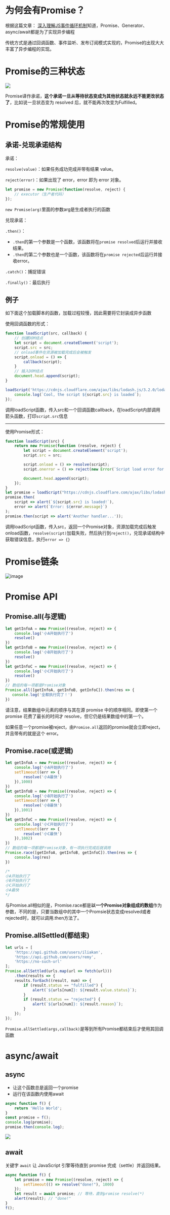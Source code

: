 # 为何会有Promise？

根据这篇文章： [深入理解JS事件循环机制](深入理解JS事件循环机制.md)知道，Promise、Generator、async/await都是为了实现异步编程

传统方式是通过回调函数、事件监听、发布订阅模式实现的，Promise的出现大大丰富了异步编程的实现。

# Promise的三种状态

![](Promise的使用/image-20210627093602174.png)

Promise译作承诺，**这个承诺一旦从等待状态变成为其他状态就永远不能更改状态了**，比如说一旦状态变为 resolved 后，就不能再次改变为Fulfilled。

# Promise的常规使用

## 承诺-兑现承诺结构

承诺：

`resolve(value)`：如果任务成功完成并带有结果 value。

`reject(error)`：如果出现了 error，error 即为 error 对象。

```js
let promise = new Promise(function(resolve, reject) {
    // executor（生产者代码）
});
```

`new Promise(arg)`里面的参数arg是生成者执行的函数

兑现承诺：

`.then()`：

- `.then`的第一个参数是一个函数，该函数将在`promise resolved`后运行并接收结果。
- `.then`的第二个参数也是一个函数，该函数将在`promise rejected`后运行并接收error。

`.catch()`：捕捉错误

`.finally()`：最后执行

## 例子

如下面这个加载脚本的函数，加载过程较慢，因此需要将它封装成异步函数

使用回调函数的形式：

```js
function loadScript(src, callback) {
    // 创建DOM结点
    let script = document.createElement('script');
    script.src = src;
    // onload事件在资源被加载完成后会被触发
    script.onload = () => {
        callback(script);
    }
    // 插入DOM结点
    document.head.append(script);
}

loadScript('https://cdnjs.cloudflare.com/ajax/libs/lodash.js/3.2.0/lodash.js', script => {
    console.log(`Cool, the script ${script.src} is loaded`);
});
```

调用loadScript函数，传入src和一个回调函数callback，在loadScript内部调用箭头函数，打印`script.src`信息

---

使用Promise形式：

```js
function loadScript(src) {
    return new Promise(function (resolve, reject) {
        let script = document.createElement('script');
        script.src = src;

        script.onload = () => resolve(script);
        script.onerror = () => reject(new Error(`Script load error for ${src}`));

        document.head.append(script);
    });
}
let promise = loadScript("https://cdnjs.cloudflare.com/ajax/libs/lodash.js/4.17.11/lodash.js");
promise.then(
    script => alert(`${script.src} is loaded!`),
    error => alert(`Error: ${error.message}`)
);
promise.then(script => alert('Another handler...'));
```

调用loadScript函数，传入src，返回一个Promise对象，资源加载完成后触发onload函数，`resolve(script)`加载失败，然后执行到`reject()`，兑现承诺结构中获取错误信息，执行`error => {}`

# Promise链条

![image](Promise的使用/1621933277296-4a0a93bc-5878-46a9-b9ad-4ad9d422fef3.png)

# Promise API

## Promise.all(与逻辑)

```js
let getInfoA = new Promise((resolve, reject) => {
    console.log('小A开始执行了')
    resolve()
})
let getInfoB = new Promise((resolve, reject) => {
    console.log('小B开始执行了')
    resolve()
})
let getInfoC = new Promise((resolve, reject) => {
    console.log('小C开始执行了')
    resolve()
})
// 数组的每一项都是Promise对象
Promise.all([getInfoA, getInfoB, getInfoC]).then(res => {
   console.log('全都执行完了！')
})
```

请注意，结果数组中元素的顺序与其在源 promise 中的顺序相同。即使第一个 promise 花费了最长的时间才 resolve，但它仍是结果数组中的第一个。

如果任意一个promise被reject，由`Promise.all`返回的promise就会立即reject，并且带有的就是这个 error。

## Promise.race(或逻辑)

```js
let getInfoA = new Promise((resolve, reject) => {
    console.log('小A开始执行了')
    setTimeout((err => {
        resolve('小A最快')
    }),1000)
})
let getInfoB = new Promise((resolve, reject) => {
    console.log('小B开始执行了')
    setTimeout((err => {
        resolve('小B最快')
    }),1001)
})
let getInfoC = new Promise((resolve, reject) => {
    console.log('小C开始执行了')
    setTimeout((err => {
        resolve('小C最快')
    }),1002)
})
// 数组的每一项都是Promise对象，有一项执行完成后就调用
Promise.race([getInfoA, getInfoB, getInfoC]).then(res => {
    console.log(res)
})

/*
小A开始执行了
小B开始执行了
小C开始执行了
小A最快
*/
```

与Promise.all相似的是，Promise.race都是**以一个Promise对象组成的数组**作为参数，不同的是，只要当数组中的其中一个Promsie状态变成resolved或者rejected时，就可以调用.then方法了。

## Promise.allSettled(都结束)

```js
let urls = [
    'https://api.github.com/users/iliakan',
    'https://api.github.com/users/remy',
    'https://no-such-url'
];
Promise.allSettled(urls.map(url => fetch(url)))
    .then(results => {
    results.forEach((result, num) => {
        if (result.status == "fulfilled") {
            alert(`${urls[num]}: ${result.value.status}`);
        }
        if (result.status == "rejected") {
            alert(`${urls[num]}: ${result.reason}`);
        }
    });
});
```

`Promise.allSettled(args,callback)`是等到所有Promise都结束后才使用其回调函数

# async/await

## async

- 让这个函数总是返回一个promise
- 运行在该函数内使用await

```js
async function f() {
    return 'Hello World';
}
const promise = f();
console.log(promise);
promise.then(console.log);
```

![](Promise的使用/image-20210629094235403.png)

## await

关键字 `await` 让 JavaScript 引擎等待直到 promise 完成（settle）并返回结果。

```js
async function f() {
    let promise = new Promise((resolve, reject) => {
        setTimeout(() => resolve("done!"), 1000)
    });
    let result = await promise; // 等待，直到promise resolve(*)
    alert(result); // "done!"
}
f();
```


